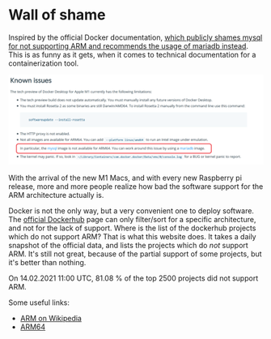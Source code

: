 # Wall of shame
Inspired by the official Docker documentation, [which publicly shames mysql for not supporting ARM and recommends the usage of mariadb instead](https://docs.docker.com/docker-for-mac/apple-m1/#known-issues). This is as funny as it gets, when it comes to technical documentation for a containerization tool.

![screenshot_docker_docs.png](./screenshot_docker_docs.png)

With the arrival of the new M1 Macs, and with every new Raspberry pi release, more and more people realize how bad the software support for the ARM architecture actually is. 

Docker is not the only way, but a very convenient one to deploy software. The [official Dockerhub](https://hub.docker.com/search?q=&type=image) page can only filter/sort for a specific architecture, and not for the lack of support. Where is the list of the dockerhub projects which do not support ARM? That is what this website does. It takes a daily snapshot of the official data, and lists the projects which do _not_ support ARM. It's still not great, because of the partial support of some projects, but it's better than nothing.

On 14.02.2021 11:00 UTC, 81.08 % of the top 2500 projects did not support ARM.

Some useful links:
- [ARM on Wikipedia](https://en.wikipedia.org/wiki/ARM_architecture)
- [ARM64](https://en.wikipedia.org/wiki/AArch64)